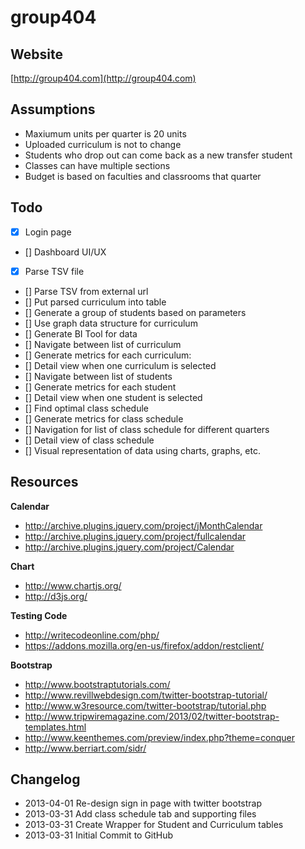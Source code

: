 group404
===========

Website
-----------
[http://group404.com](http://group404.com)

Assumptions
-----------
- Maxiumum units per quarter is 20 units
- Uploaded curriculum is not to change
- Students who drop out can come back as a new transfer student
- Classes can have multiple sections
- Budget is based on faculties and classrooms that quarter

Todo
-----------
- [x] Login page
- [] Dashboard UI/UX
- [x] Parse TSV file
- [] Parse TSV from external url
- [] Put parsed curriculum into table
- [] Generate a group of students based on parameters
- [] Use graph data structure for curriculum
- [] Generate BI Tool for data
- [] Navigate between list of curriculum
- [] Generate metrics for each curriculum:
- [] Detail view when one curriculum is selected
- [] Navigate between list of students
- [] Generate metrics for each student
- [] Detail view when one student is selected
- [] Find optimal class schedule
- [] Generate metrics for class schedule
- [] Navigation for list of class schedule for different quarters
- [] Detail view of class schedule
- [] Visual representation of data using charts, graphs, etc.

Resources
-----------
**Calendar**

- <http://archive.plugins.jquery.com/project/jMonthCalendar>
- <http://archive.plugins.jquery.com/project/fullcalendar>
- <http://archive.plugins.jquery.com/project/Calendar>

**Chart**

- <http://www.chartjs.org/>
- <http://d3js.org/>

**Testing Code**

- <http://writecodeonline.com/php/>
- <https://addons.mozilla.org/en-us/firefox/addon/restclient/>

**Bootstrap**
- <http://www.bootstraptutorials.com/>
- <http://www.revillwebdesign.com/twitter-bootstrap-tutorial/>
- <http://www.w3resource.com/twitter-bootstrap/tutorial.php>
- <http://www.tripwiremagazine.com/2013/02/twitter-bootstrap-templates.html>
- <http://www.keenthemes.com/preview/index.php?theme=conquer>
- <http://www.berriart.com/sidr/>

Changelog
-----------
- 2013-04-01 Re-design sign in page with twitter bootstrap
- 2013-03-31 Add class schedule tab and supporting files
- 2013-03-31 Create Wrapper for Student and Curriculum tables
- 2013-03-31 Initial Commit to GitHub
